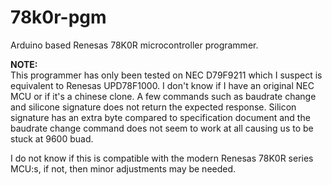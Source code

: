 # 78k0r-pgm
Arduino based Renesas 78K0R microcontroller programmer.

**NOTE:**  
This programmer has only been tested on NEC D79F9211 which I suspect is equivalent to Renesas UPD78F1000. I don't know if I have an original NEC MCU or if it's a chinese clone. A few commands such as baudrate change and silicone signature does not return the expected response. Silicon signature has an extra byte compared to specification document and the baudrate change command does not seem to work at all causing us to be stuck at 9600 buad.

I do not know if this is compatible with the modern Renesas 78K0R series MCU:s, if not, then minor adjustments may be needed.

